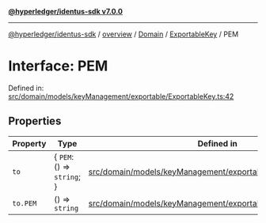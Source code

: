 [**@hyperledger/identus-sdk v7.0.0**](../../../../../../README.md)

***

[@hyperledger/identus-sdk](../../../../../../README.md) / [overview](../../../../../README.md) / [Domain](../../../README.md) / [ExportableKey](../README.md) / PEM

# Interface: PEM

Defined in: [src/domain/models/keyManagement/exportable/ExportableKey.ts:42](https://github.com/hyperledger/identus-edge-agent-sdk-ts/blob/96423ee84b124a31ce63036d9d623d1cb73a13c2/src/domain/models/keyManagement/exportable/ExportableKey.ts#L42)

## Properties

| Property | Type | Defined in |
| ------ | ------ | ------ |
| <a id="to"></a> `to` | \{ `PEM`: () => `string`; \} | [src/domain/models/keyManagement/exportable/ExportableKey.ts:43](https://github.com/hyperledger/identus-edge-agent-sdk-ts/blob/96423ee84b124a31ce63036d9d623d1cb73a13c2/src/domain/models/keyManagement/exportable/ExportableKey.ts#L43) |
| `to.PEM` | () => `string` | [src/domain/models/keyManagement/exportable/ExportableKey.ts:44](https://github.com/hyperledger/identus-edge-agent-sdk-ts/blob/96423ee84b124a31ce63036d9d623d1cb73a13c2/src/domain/models/keyManagement/exportable/ExportableKey.ts#L44) |
